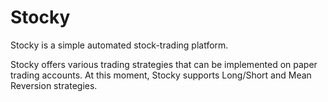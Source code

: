# Stocky

Stocky is a simple automated stock-trading platform. 

Stocky offers various trading strategies that can be implemented on paper trading accounts. At this moment, Stocky supports Long/Short and Mean Reversion strategies.
